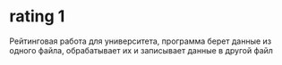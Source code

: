 # rating 1
Рейтинговая работа для университета, программа берет данные из одного файла, обрабатывает их и записывает данные в другой файл
